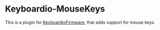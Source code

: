 # Keyboardio-MouseKeys

This is a plugin for [KeyboardioFirmware][fw], that adds support for mouse keys.

 [fw]: https://github.com/keyboardio/KeyboardioFirmware
